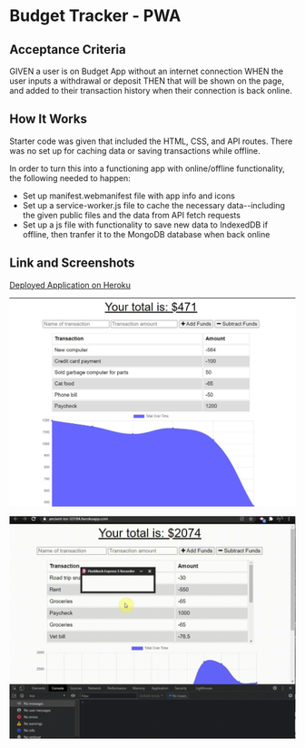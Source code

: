 # Budget Tracker - PWA

## Acceptance Criteria
GIVEN a user is on Budget App without an internet connection
WHEN the user inputs a withdrawal or deposit
THEN that will be shown on the page, and added to their transaction history when their connection is back online.

## How It Works
Starter code was given that included the HTML, CSS, and API routes. There was no set up for caching data or saving transactions while offline.  
  
In order to turn this into a functioning app with online/offline functionality, the following needed to happen:
- Set up manifest.webmanifest file with app info and icons
- Set up a service-worker.js file to cache the necessary data--including the given public files and the data from API fetch requests
- Set up a js file with functionality to save new data to IndexedDB if offline, then tranfer it to the MongoDB database when back online

## Link and Screenshots

[Deployed Application on Heroku](https://ancient-tor-53184.herokuapp.com/)  
  
![screenshot of application](./assets/budgetscreenshot1.jpg)  

![gif of online/offline functionality](./assets/budgetdemo2.gif)
